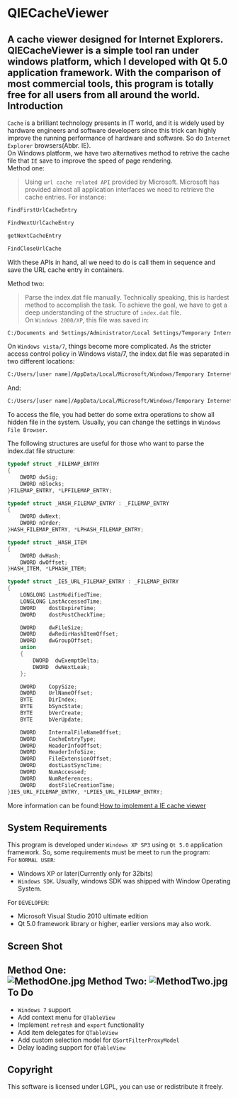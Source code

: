 QIECacheViewer
==============

A cache viewer designed for Internet Explorers. QIECacheViewer is a simple tool ran under windows platform, which I developed with Qt 5.0 application framework. With the comparison of most commercial tools, this program is totally free for all users from all around the world.
Introduction
------------
```Cache``` is a brilliant technology presents in IT world, and it is widely used by hardware engineers and software developers since this trick can highly improve the running performance of hardware and software. So do ```Internet Explorer``` browsers(Abbr. IE).  
On Windows platform, we have two alternatives method to retrive the cache file that ```IE``` save to improve the speed of page rendering.   
Method one:   
> Using ```url cache related API``` provided by Microsoft. Microsoft has provided almost all application interfaces we need to retrieve the cache entries. For instance: 
```c
FindFirstUrlCacheEntry
```
```c
FindNextUrlCacheEntry
```
```c
getNextCacheEntry
```
```c
FindCloseUrlCache
```
With these APIs in hand, all we need to do is call them in sequence and save the URL cache entry in containers.   

Method two:
> Parse the index.dat file manually. Technically speaking, this is hardest method to accomplish the task. To achieve the goal, we have to get a deep understanding of the structure of ```index.dat``` file.      
On ```Windows 2000/XP```, this file was saved in:
```bash
C:/Documents and Settings/Administrator/Local Settings/Temporary Internet Files/Content.IE5/
``` 
On ```Windows vista/7```, things become more complicated. As the stricter access control policy in Windows vista/7, the index.dat file was separated in two different locations:
```bash
C:/Users/[user name]/AppData/Local/Microsoft/Windows/Temporary Internet Files/
```
And:
```bash
C:/Users/[user name]/AppData/Local/Microsoft/Windows/Temporary Internet Files/Low/
```
To access the file, you had better do some extra operations to show all hidden file in the system. Usually, you can change the settings in ```Windows File Browser```.   

The following structures are useful for those who want to parse the index.dat file structure:
```c
typedef struct _FILEMAP_ENTRY
{
	DWORD dwSig;
	DWORD nBlocks;
}FILEMAP_ENTRY, *LPFILEMAP_ENTRY;
```
```c
typedef struct _HASH_FILEMAP_ENTRY : _FILEMAP_ENTRY
{
	DWORD dwNext;  
	DWORD nOrder;  
}HASH_FILEMAP_ENTRY, *LPHASH_FILEMAP_ENTRY;
```
```c
typedef struct _HASH_ITEM
{
	DWORD dwHash;
	DWORD dwOffset;
}HASH_ITEM, *LPHASH_ITEM;
```
```c
typedef struct _IE5_URL_FILEMAP_ENTRY : _FILEMAP_ENTRY
{
	LONGLONG LastModifiedTime;
	LONGLONG LastAccessedTime; 
	DWORD    dostExpireTime;  
	DWORD    dostPostCheckTime;

	DWORD    dwFileSize;              
	DWORD    dwRedirHashItemOffset;   
	DWORD    dwGroupOffset;
	union
	{
		DWORD  dwExemptDelta;         
		DWORD  dwNextLeak;         
	};

	DWORD    CopySize;                
	DWORD    UrlNameOffset;   
	BYTE     DirIndex;  
	BYTE     bSyncState;        
	BYTE     bVerCreate;           
	BYTE     bVerUpdate;            

	DWORD    InternalFileNameOffset; 
	DWORD    CacheEntryType;           
	DWORD    HeaderInfoOffset;        
	DWORD    HeaderInfoSize;          
	DWORD    FileExtensionOffset;    
	DWORD    dostLastSyncTime;      
	DWORD    NumAccessed;             
	DWORD    NumReferences;         
	DWORD    dostFileCreationTime;   
}IE5_URL_FILEMAP_ENTRY, *LPIE5_URL_FILEMAP_ENTRY;
```
More information can be found:[How to implement a IE cache viewer](http://www.cnblogs.com/csuftzzk "How to implement a IE cache viewer")

System Requirements
-------------------
This program is developed under ```Windows XP SP3``` using ```Qt 5.0``` application framework. So, some requirements must be meet to run the program:   
For ```NORMAL USER```:   
* Windows XP or later(Currently only for 32bits)
* ```Windows SDK```. Usually, windows SDK was shipped with Window Operating System.

For ```DEVELOPER```:
* Microsoft Visual Studio 2010 ultimate edition
* Qt 5.0 framework library or higher, earlier versions may also work.


Screen Shot
-----------
Method One:  
![MethodOne.jpg](E:/codes/qt/IECacheViewer/captures/Schirmfoto_2014-01-19_104707.png "Parsing using Windows API")
Method Two:
![MethodTwo.jpg](E:/codes/qt/IECacheViewer/captures/Schirmfoto_2014-01-19_010411.png "Parse index.dat file")
To Do
-----
* ```Windows 7``` support
* Add context menu for ```QTableView```
* Implement ```refresh``` and ```export``` functionality
* Add item delegates for ```QTableView```
* Add custom selection model for ```QSortFilterProxyModel```
* Delay loading support for ```QTableView```

Copyright
---------
This software is licensed under LGPL, you can use or redistribute it freely.
